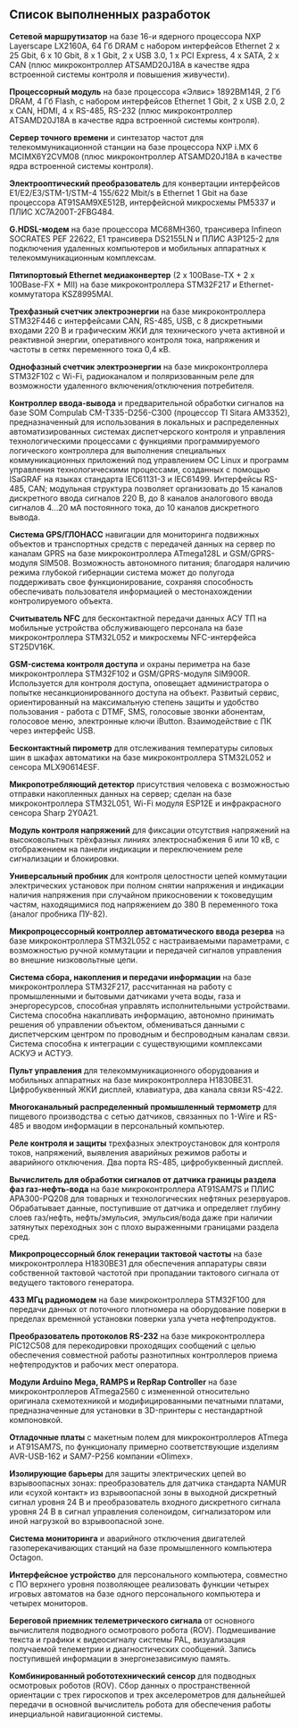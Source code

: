 ## Список выполненных разработок

**Сетевой маршрутизатор** на базе 16-и ядерного процессора NXP Layerscape LX2160A, 64 Гб DRAM с набором интерфейсов Ethernet 2 х 25 Gbit, 6 х 10 Gbit, 8 х 1 Gbit, 2 х USB 3.0, 1 x PCI Express, 4 x SATA, 2 x CAN (плюс микроконтроллер ATSAMD20J18A в качестве ядра встроенной системы контроля и повышения живучести).  

**Процессорный модуль** на базе процессора «Элвис» 1892ВМ14Я, 2 Гб DRAM, 4 Гб Flash, с набором интерфейсов Ethernet 1 Gbit, 2 х USB 2.0, 2 x CAN, HDMI, 4 x RS-485, RS-232 (плюс микроконтроллер ATSAMD20J18A в качестве ядра встроенной системы контроля).  

**Сервер точного времени** и синтезатор частот для телекоммуникационной станции на базе процессора NXP i.MX 6 MCIMX6Y2CVM08 (плюс микроконтроллер ATSAMD20J18A в качестве ядра встроенной системы контроля).  

**Электрооптический преобразователь** для конвертации интерфейсов E1/E2/E3/STM-1/STM-4 155/622 Mbit/s в Ethernet 1 Gbit на базе процессора AT91SAM9XE512B, интерфейсной микросхемы PM5337 и ПЛИС XC7A200T-2FBG484.  

**G.HDSL-модем** на базе процессора MC68MH360, трансивера Infineon SOCRATES PEF 22622, E1 трансивера DS2155LN и ПЛИС A3P125-2 для подключения удаленных компьютеров и мобильных аппаратных к телекоммуникационным комплексам.  

**Пятипортовый Ethernet медиаконвертер** (2 x 100Base-TX + 2 x 100Base-FX + MII) на базе микроконтроллера STM32F217 и Ethernet-коммутатора KSZ8995MAI.  

**Трехфазный счетчик электроэнергии** на базе микроконтроллера STM32F446 с интерфейсами CAN, RS-485, USB, с 8 дискретными входами 220 В и графическим ЖКИ для технического учета активной и реактивной энергии, оперативного контроля тока, напряжения и частоты в сетях переменного тока 0,4 кВ.  

**Однофазный счетчик электроэнергии** на базе микроконтроллера STM32F102 с Wi-Fi, радиоканалом и поляризованным реле для возможности удаленного включения/отключения потребителя.  

**Контроллер ввода-вывода** и предварительной обработки сигналов на базе SOM Compulab CM-T335-D256-C300 (процессор TI Sitara AM3352), предназначенный для использования в локальных и распределенных автоматизированных системах диспетчерского контроля и управления технологическими процессами с функциями программируемого логического контроллера для выполнения специальных коммуникационных приложений под управлением ОС Linux и программ управления технологическими процессами, созданных с помощью ISaGRAF на языках стандарта IEC61131-3 и IEC61499. Интерфейсы RS-485, CAN; модульная структура позволяет организовать до 15 каналов дискретного ввода сигналов 220 В, до 8 каналов аналогового ввода сигналов 4...20 мА постоянного тока, до 10 каналов дискретного вывода.  

**Система GPS/ГЛОНАСС** навигации для мониторинга подвижных объектов и транспортных средств с передачей данных на сервер по каналам GPRS на базе микроконтроллера ATmega128L и GSM/GPRS-модуля SIM508. Возможность автономного питания; благодаря наличию режима глубокой гибернации система может до полугода поддерживать свое функционирование, сохраняя способность обеспечивать пользователя информацией о местонахождении контролируемого объекта.  

**Считыватель NFC** для бесконтактной передачи данных АСУ ТП на мобильные устройства обслуживающего персонала на базе микроконтроллера STM32L052 и микросхемы NFC-интерфейса ST25DV16K.  

**GSM-система контроля доступа** и охраны периметра на базе микроконтроллера STM32F102 и GSM/GPRS-модуля SIM900R. Используется для контроля доступа, оповещает администратора о попытке несанкционированного доступа на объект. Развитый сервис, ориентированный на максимальную степень защиты и удобство пользования - работа с DTMF, SMS, голосовые звонки абонентам, голосовое меню, электронные ключи iButton. Взаимодействие с ПК через интерфейс USB.  

**Бесконтактный пирометр** для отслеживания температуры силовых шин в шкафах автоматики на базе микроконтроллера STM32L052 и сенсора MLX90614ESF.  

**Микропотребляющий детектор** присутствия человека с возможностью отправки накопленных данных на сервер; сделан на базе микроконтроллера STM32L051, Wi-Fi модуля ESP12E и инфракрасного сенсора Sharp 2Y0A21.  

**Модуль контроля напряжений** для фиксации отсутствия напряжений на высоковольтных трёхфазных линиях электроснабжения 6 или 10 кВ, с отображением на панели индикации и переключением реле сигнализации и блокировки.  

**Универсальный пробник** для контроля целостности цепей коммутации электрических установок при полном снятии напряжения и индикации наличия напряжения при случайном прикосновении к токоведущим частям, находящимися под напряжением до 380 В переменного тока (аналог пробника ПУ-82).  

**Микропроцессорный контроллер автоматического ввода резерва** на базе микроконтроллера STM32L052 с настраиваемыми параметрами, с возможностью ручной коммутации и передачей сигналов управления во внешние низковольтные цепи.  

**Система сбора, накопления и передачи информации** на базе микроконтроллера STM32F217, рассчитанная на работу с промышленными и бытовыми датчиками учета воды, газа и энергоресурсов, способная управлять исполнительными устройствами. Система способна накапливать информацию, автономно принимать решения об управлении объектом, обмениваться данными с диспетчерским центром по проводным и беспроводным каналам связи. Система способна к интеграции с существующими комплексами АСКУЭ и АСТУЭ.  

**Пульт управления** для телекоммуникационного оборудования и мобильных аппаратных на базе микроконтроллера Н1830ВЕ31. Цифробуквенный ЖКИ дисплей, клавиатура, два канала связи RS-422.  

**Многоканальный распределенный промышленный термометр** для пищевого производства с сетью датчиков, связанных по 1-Wire и RS-485 и вводом информации в персональный компьютер.  

**Реле контроля и защиты** трехфазных электроустановок для контроля токов, напряжений, выявления аварийных режимов работы и аварийного отключения. Два порта RS-485, цифробуквенный дисплей.  

**Вычислитель для обработки сигналов от датчика границы раздела фаз газ-нефть-вода** на базе микроконтроллера AT91SAM7S и ПЛИС APA300-PQ208 для товарных и технологических нефтяных резервуаров. Обрабатывает данные, поступившие от датчика и определяет глубину слоев газ/нефть, нефть/эмульсия, эмульсия/вода даже при наличии затянутых переходных зон с плохо выраженными границами раздела сред.  

**Микропроцессорный блок генерации тактовой частоты** на базе микроконтроллера Н1830ВЕ31 для обеспечения аппаратуры связи собственной тактовой частотой при пропадании тактового сигнала от ведущего тактового генератора.  

**433 МГц радиомодем** на базе микроконтроллера STM32F100 для передачи данных от поточного плотномера на оборудование поверки в пределах временной установки поверки узла учета нефтепродуктов.  

**Преобразователь протоколов RS-232** на базе микроконтроллера PIC12C508 для перекодировки проходящих сообщений с целью обеспечения совместной работы разнотипных контроллеров приема нефтепродуктов и рабочих мест оператора.  

**Модули Arduino Mega, RAMPS и RepRap Controller** на базе микроконтроллеров ATmega2560 с измененной относительно оригинала схемотехникой и модифицированными печатными платами, предназначенные для установки в 3D-принтеры с нестандартной компоновкой.  

**Отладочные платы** с макетным полем для микроконтроллеров ATmega и AT91SAM7S, по функционалу примерно соответствующие изделиям AVR-USB-162 и SAM7-P256 компании «Olimex».  

**Изолирующие барьеры** для защиты электрических цепей во взрывоопасных зонах: преобразователь для датчика стандарта NAMUR или «сухой контакт» из взрывоопасной зоны в выходной дискретный сигнал уровня 24 В и преобразователь входного дискретного сигнала уровня 24 В в сигнал управления соленоидом, сигнализатором или иной нагрузкой во взрывоопасной зоне.  

**Система мониторинга** и аварийного отключения двигателей газоперекачивающих станций на базе промышленного компьютера Octagon.  

**Интерфейсное устройство** для персонального компьютера, совместно с ПО верхнего уровня позволяющее реализовать функции четырех игровых автоматов на базе одного персонального компьютера и четырех мониторов.  

**Береговой приемник телеметрического сигнала** от основного вычислителя подводного осмотрового робота (ROV). Подмешивание текста и графики к видеосигналу системы PAL, визуализация получаемой телеметрии и диагностических сообщений. Запись поступившей информации в энергонезависимую память.  

**Комбинированный робототехнический сенсор** для подводных осмотровых роботов (ROV). Сбор данных о пространственной ориентации с трех гироскопов и трех акселерометров для дальнейшей передачи в основной вычислитель робота для обеспечения работы инерциальной навигационной системы.  
